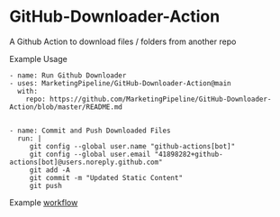 # GitHub-Downloader-Action
A Github Action to download files / folders from another repo





Example Usage 



    - name: Run Github Downloader
    - uses: MarketingPipeline/GitHub-Downloader-Action@main
      with:
        repo: https://github.com/MarketingPipeline/GitHub-Downloader-Action/blob/master/README.md


    - name: Commit and Push Downloaded Files
      run: |
         git config --global user.name "github-actions[bot]"
         git config --global user.email "41898282+github-actions[bot]@users.noreply.github.com"
         git add -A
         git commit -m "Updated Static Content"
         git push
         
         
 Example [workflow](.github/example_workflow.yaml)         
